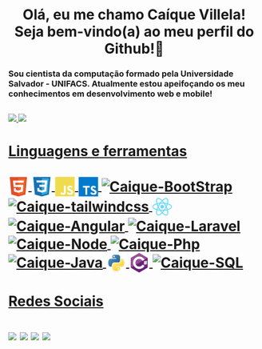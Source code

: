 
 <h1 align="center">Olá, eu me chamo Caíque Villela! <br> Seja bem-vindo(a) ao meu perfil do Github!👋 </h1>
<h3 align="left">Sou cientista da computação formado pela Universidade Salvador - UNIFACS. Atualmente estou apeifoçando os meu conhecimentos em desenvolvimento web e mobile! </h3>


  ##
<div>
  <a href="[https://github.com/caiquejv](https://github.com/caiquejv)"> 
  <img height="170em" src="https://github-readme-stats.vercel.app/api?username=caiquejv&show_icons=true&theme=tokyonight&include_all_commits=true&count_private=true"/>
  <img height="150em" src="https://github-readme-stats.vercel.app/api/top-langs/?username=caiquejv&layout=compact&langs_count=16&theme=tokyonight"/>
</div>


 ##
<h1 align="left"> Linguagens e ferramentas
<div style="display: inline_block"><br>
  <img align="center" alt="Caique-HTML" height="40" width="40" src="https://raw.githubusercontent.com/devicons/devicon/master/icons/html5/html5-original.svg">
  <img align="center" alt="Caique-CSS" height="40" width="40" src="https://raw.githubusercontent.com/devicons/devicon/master/icons/css3/css3-original.svg">
  <img align="center" alt="Caique-Js" height="40" width="40" src="https://raw.githubusercontent.com/devicons/devicon/master/icons/javascript/javascript-plain.svg">
  <img align="center" alt="Caique-Ts" height="40" width="40" src="https://raw.githubusercontent.com/devicons/devicon/master/icons/typescript/typescript-plain.svg">
  <img align="center" alt="Caique-BootStrap" height="40" width="40" src="https://cdn.jsdelivr.net/gh/devicons/devicon/icons/bootstrap/bootstrap-original.svg">
  <img align="center" alt="Caique-tailwindcss" height="40" width="40" src="https://cdn.jsdelivr.net/gh/devicons/devicon/icons/tailwindcss/tailwindcss-plain.svg">
  <img align="center" alt="Caique-React" height="40" width="40" src="https://raw.githubusercontent.com/devicons/devicon/master/icons/react/react-original.svg">
  <img align="center" alt="Caique-Angular" height="40" width="40" src="https://cdn.jsdelivr.net/gh/devicons/devicon/icons/angularjs/angularjs-original.svg">  
  <img align="center" alt="Caique-Laravel" height="40" width="40" src="https://cdn.jsdelivr.net/gh/devicons/devicon/icons/laravel/laravel-plain-wordmark.svg">  
  <img align="center" alt="Caique-Node" height="40" width="40" src="https://cdn.jsdelivr.net/gh/devicons/devicon/icons/nodejs/nodejs-original.svg">
  <img align="center" alt="Caique-Php" height="40" width="40" src="https://cdn.jsdelivr.net/gh/devicons/devicon/icons/php/php-original.svg">
  <img align="center" alt="Caique-Java"height="40" width="40" src="https://cdn.jsdelivr.net/gh/devicons/devicon/icons/java/java-original-wordmark.svg"> 
  <img align="center" alt="Caique-Python" height="40" width="40" src="https://raw.githubusercontent.com/devicons/devicon/master/icons/python/python-original.svg">
  <img align="center" alt="Caique-Csharp" height="40" width="40" src="https://raw.githubusercontent.com/devicons/devicon/master/icons/csharp/csharp-original.svg">
  <img align="center" alt="Caique-SQL" height="40" width="40" src="https://cdn.jsdelivr.net/gh/devicons/devicon/icons/mysql/mysql-original-wordmark.svg">


  


  
  
        
</div>

 </h1>
  <h1 align="left"> Redes Sociais </br> </br>
  <a href="https://www.linkedin.com/in/caiquevillela/" target="_blank"><img src="https://img.shields.io/badge/-LinkedIn-%230077B5?style=for-the-badge&logo=linkedin&logoColor=white" target="_blank"></a>
  <a href="mailto:villela.caique@gmail.com" target="_blank"><img src="https://img.shields.io/badge/Gmail-D14836?style=for-the-badge&logo=gmail&logoColor=white" target="_blank"></a>
 	<a href="https://www.twitter.com/caiquesken" target="_blank"><img src="https://img.shields.io/badge/Twitter-%231DA1F2.svg?style=for-the-badge&logo=Twitter&logoColor=white" target="_blank"></a>
	<a href="https://www.twitch.tv/caiquejv1" target="_blank"><img src="https://img.shields.io/badge/Twitch-%239146FF.svg?style=for-the-badge&logo=Twitch&logoColor=white" target="_blank"></a> 


